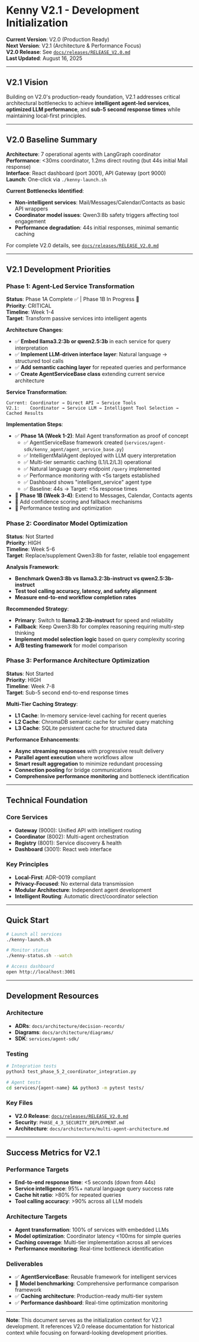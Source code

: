 # Kenny V2.1 - Development Initialization

**Current Version**: V2.0 (Production Ready)  
**Next Version**: V2.1 (Architecture & Performance Focus)  
**V2.0 Release**: See [`docs/releases/RELEASE_V2.0.md`](docs/releases/RELEASE_V2.0.md)  
**Last Updated**: August 16, 2025

---

## V2.1 Vision

Building on V2.0's production-ready foundation, V2.1 addresses critical architectural bottlenecks to achieve **intelligent agent-led services**, **optimized LLM performance**, and **sub-5 second response times** while maintaining local-first principles.

---

## V2.0 Baseline Summary

**Architecture**: 7 operational agents with LangGraph coordinator  
**Performance**: <30ms coordinator, 1.2ms direct routing (but 44s initial Mail response)  
**Interface**: React dashboard (port 3001), API Gateway (port 9000)  
**Launch**: One-click via `./kenny-launch.sh`  

**Current Bottlenecks Identified**:
- **Non-intelligent services**: Mail/Messages/Calendar/Contacts as basic API wrappers
- **Coordinator model issues**: Qwen3:8b safety triggers affecting tool engagement
- **Performance degradation**: 44s initial responses, minimal semantic caching

For complete V2.0 details, see [`docs/releases/RELEASE_V2.0.md`](docs/releases/RELEASE_V2.0.md)

---

## V2.1 Development Priorities

### Phase 1: Agent-Led Service Transformation
**Status**: Phase 1A Complete ✅ | Phase 1B In Progress 🚧  
**Priority**: CRITICAL  
**Timeline**: Week 1-4  
**Target**: Transform passive services into intelligent agents

**Architecture Changes**:
- ✅ **Embed llama3.2:3b or qwen2.5:3b** in each service for query interpretation
- ✅ **Implement LLM-driven interface layer**: Natural language → structured tool calls
- ✅ **Add semantic caching layer** for repeated queries and performance
- ✅ **Create AgentServiceBase class** extending current service architecture

**Service Transformation**:
```
Current: Coordinator → Direct API → Service Tools
V2.1:    Coordinator → Service LLM → Intelligent Tool Selection → Cached Results
```

**Implementation Steps**:
- ✅ **Phase 1A (Week 1-2)**: Mail Agent transformation as proof of concept
  - ✅ AgentServiceBase framework created (`services/agent-sdk/kenny_agent/agent_service_base.py`)
  - ✅ IntelligentMailAgent deployed with LLM query interpretation
  - ✅ Multi-tier semantic caching (L1/L2/L3) operational
  - ✅ Natural language query endpoint `/query` implemented
  - ✅ Performance monitoring with <5s targets established
  - ✅ Dashboard shows "intelligent_service" agent type
  - ✅ Baseline: 44s → Target: <5s response times
- 🚧 **Phase 1B (Week 3-4)**: Extend to Messages, Calendar, Contacts agents
- 🔲 Add confidence scoring and fallback mechanisms
- 🔲 Performance testing and optimization

### Phase 2: Coordinator Model Optimization  
**Status**: Not Started  
**Priority**: HIGH  
**Timeline**: Week 5-6  
**Target**: Replace/supplement Qwen3:8b for faster, reliable tool engagement

**Analysis Framework**:
- **Benchmark Qwen3:8b vs llama3.2:3b-instruct vs qwen2.5:3b-instruct**
- **Test tool calling accuracy, latency, and safety alignment**
- **Measure end-to-end workflow completion rates**

**Recommended Strategy**:
- **Primary**: Switch to **llama3.2:3b-instruct** for speed and reliability
- **Fallback**: Keep Qwen3:8b for complex reasoning requiring multi-step thinking
- **Implement model selection logic** based on query complexity scoring
- **A/B testing framework** for model comparison

### Phase 3: Performance Architecture Optimization
**Status**: Not Started  
**Priority**: HIGH  
**Timeline**: Week 7-8  
**Target**: Sub-5 second end-to-end response times

**Multi-Tier Caching Strategy**:
- **L1 Cache**: In-memory service-level caching for recent queries
- **L2 Cache**: ChromaDB semantic cache for similar query matching  
- **L3 Cache**: SQLite persistent cache for structured data

**Performance Enhancements**:
- **Async streaming responses** with progressive result delivery
- **Parallel agent execution** where workflows allow
- **Smart result aggregation** to minimize redundant processing
- **Connection pooling** for bridge communications
- **Comprehensive performance monitoring** and bottleneck identification

---

## Technical Foundation

### Core Services
- **Gateway** (9000): Unified API with intelligent routing
- **Coordinator** (8002): Multi-agent orchestration
- **Registry** (8001): Service discovery & health
- **Dashboard** (3001): React web interface

### Key Principles
- **Local-First**: ADR-0019 compliant
- **Privacy-Focused**: No external data transmission
- **Modular Architecture**: Independent agent development
- **Intelligent Routing**: Automatic direct/coordinator selection

---

## Quick Start

```bash
# Launch all services
./kenny-launch.sh

# Monitor status
./kenny-status.sh --watch

# Access dashboard
open http://localhost:3001
```

---

## Development Resources

### Architecture
- **ADRs**: `docs/architecture/decision-records/`
- **Diagrams**: `docs/architecture/diagrams/`
- **SDK**: `services/agent-sdk/`

### Testing
```bash
# Integration tests
python3 test_phase_5_2_coordinator_integration.py

# Agent tests
cd services/{agent-name} && python3 -m pytest tests/
```

### Key Files
- **V2.0 Release**: [`docs/releases/RELEASE_V2.0.md`](docs/releases/RELEASE_V2.0.md)
- **Security**: `PHASE_4_3_SECURITY_DEPLOYMENT.md`
- **Architecture**: `docs/architecture/multi-agent-architecture.md`

---

## Success Metrics for V2.1

### Performance Targets
- **End-to-end response time**: <5 seconds (down from 44s)
- **Service intelligence**: 95%+ natural language query success rate
- **Cache hit ratio**: >80% for repeated queries
- **Tool calling accuracy**: >90% across all LLM models

### Architecture Targets  
- **Agent transformation**: 100% of services with embedded LLMs
- **Model optimization**: Coordinator latency <100ms for simple queries
- **Caching coverage**: Multi-tier implementation across all services
- **Performance monitoring**: Real-time bottleneck identification

### Deliverables
- ✅ **AgentServiceBase**: Reusable framework for intelligent services
- 🔲 **Model benchmarking**: Comprehensive performance comparison framework
- ✅ **Caching architecture**: Production-ready multi-tier system
- ✅ **Performance dashboard**: Real-time optimization monitoring

---

**Note**: This document serves as the initialization context for V2.1 development. It references V2.0 release documentation for historical context while focusing on forward-looking development priorities.